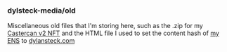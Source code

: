 ### dylsteck-media/old

Miscellaneous old files that I'm storing here, such as the .zip for my [Castercan v2 NFT](https://zora.co/collect/base:0xfb097e5579cca171a443935c8469ff2fa5f27c19) and the HTML file I used to set the content hash of [my ENS](https://app.ens.domains/dylsteck.eth) to [dylansteck.com](https://dylansteck.com)